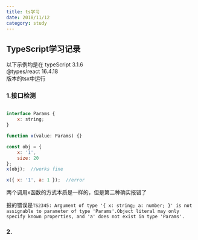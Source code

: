 ```yaml
---
title: ts学习
date: 2018/11/12
category: study
---
```



## TypeScript学习记录

以下示例均是在
typeScript 3.1.6   
@types/react 16.4.18  
版本的tsx中运行

### 1.接口检测

```javascript

interface Params {
    x: string;
}

function x(value: Params) {}

const obj = {
    x: '1',
    size: 20
};
x(obj);  //works fine

x({ x: '1', a: 1 });  //error   

```
两个调用x函数的方式本质是一样的，但是第二种确实报错了

报的错误是`TS2345: Argument of type '{ x: string; a: number; }' is not assignable to parameter of type 'Params'.Object literal may only specify known properties, and 'a' does not exist in type 'Params'.`

### 2.